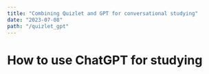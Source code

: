 ```yaml
---
title: "Combining Quizlet and GPT for conversational studying"
date: "2023-07-08"
path: "/quizlet_gpt"
---
```



# How to use ChatGPT for studying